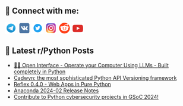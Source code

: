 ## 🔎 Connect with me:
[<img src="https://github.com/bullbesh/bullbesh/blob/main/images/Telegram.png" width="32" height="32" />](https://t.me/bullbesh)
[<img src="https://github.com/bullbesh/bullbesh/blob/main/images/VK.png" width="32" height="32" />](https://vk.com/bullbesh)
[<img src="https://github.com/bullbesh/bullbesh/blob/main/images/Twitter.png" width="32" height="32" />](https://twitter.com/bullbesh1)
[<img src="https://github.com/bullbesh/bullbesh/blob/main/images/Instagram.png" width="32" height="32" />](https://www.instagram.com/bullbesh)
[<img src="https://github.com/bullbesh/bullbesh/blob/main/images/Reddit.png" width="32" height="32" />](https://www.reddit.com/user/bullbesh)
[<img src="https://github.com/bullbesh/bullbesh/blob/main/images/YouTube.png" width="32" height="32" />](https://www.youtube.com/channel/UCtfjRs6uzgq5mfm8S06WTcg)

## 📕 Latest r/Python Posts
<!-- BLOG-POST-LIST:START -->
- [🧑‍💻 Open Interface - Operate your Computer Using LLMs - Built completely in Python](https://www.reddit.com/r/Python/comments/1b7cl4l/open_interface_operate_your_computer_using_llms/)
- [Cadwyn: the most sophisticated Python API Versioning framework](https://www.reddit.com/r/Python/comments/1b7c3dp/cadwyn_the_most_sophisticated_python_api/)
- [Reflex 0.4.0 - Web Apps in Pure Python](https://www.reddit.com/r/Python/comments/1b7bgwn/reflex_040_web_apps_in_pure_python/)
- [Anaconda 2024-02 Release Notes](https://www.reddit.com/r/Python/comments/1b77usx/anaconda_202402_release_notes/)
- [Contribute to Python cybersecurity projects in GSoC 2024!](https://www.reddit.com/r/Python/comments/1b75dwk/contribute_to_python_cybersecurity_projects_in/)
<!-- BLOG-POST-LIST:END -->
